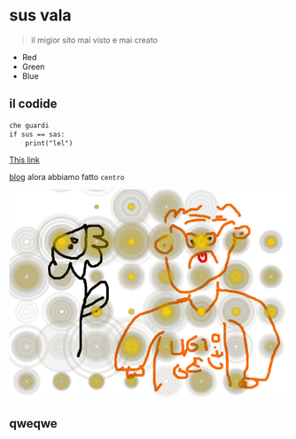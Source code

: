 # sus vala

> il migior sito mai visto e
> mai creato

* 	Red
*   Green
*   Blue

## il codide

	che guardi 
	if sus == sas:
		print("lel")

[This link](http://example.net/)

[blog](pages/BLOG/blog1.html)
alora abbiamo fatto `centro`

![Alt text](../IMAGES/ssdd.jpg)

## qweqwe